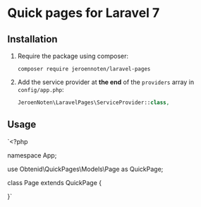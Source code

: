 # Quick pages for Laravel 7

## Installation

1. Require the package using composer:

    ```
    composer require jeroennoten/laravel-pages
    ```

2. Add the service provider at **the end** of the `providers` array in `config/app.php`:

    ```php
    JeroenNoten\LaravelPages\ServiceProvider::class,
    ```

## Usage
`<?php

namespace App;

use Obtenid\QuickPages\Models\Page as QuickPage;

class Page extends QuickPage
{

}`